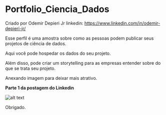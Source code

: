 # Portfolio_Ciencia_Dados

Criado por Odemir Depieri Jr  linkedin: https://www.linkedin.com/in/odemir-depieri-jr/

Esse perfil é uma amostra sobre como as pessoas podem publicar seus projetos de ciência de dados.

Aqui você pode hospedar os dados do seu projeto.

Além disso, pode criar um storytelling para as empresas entender sobre do que se trata seu projeto.


Anexando imagem para deixar mais atrativo.

**Parte 1 da postagem do Linkedin**

![alt text](https://github.com/portfolioparacienciadedados/Portfolio_Ciencia_Dados/blob/main/Post_043%20-%20Portfolio%20parte%201.png)

Obrigado.


